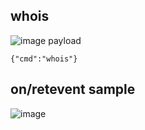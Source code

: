## whois 
![image](https://i.imgur.com/0eLJLK5.png)
payload 
```
{"cmd":"whois"}
```
## on/retevent sample
![image](https://i.imgur.com/XG7f5sT.png)

## 
